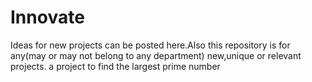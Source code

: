 # Innovate
Ideas for new projects can be posted here.Also this repository is for any(may or may not belong to any department) new,unique or relevant projects.
a project to find the largest prime number
